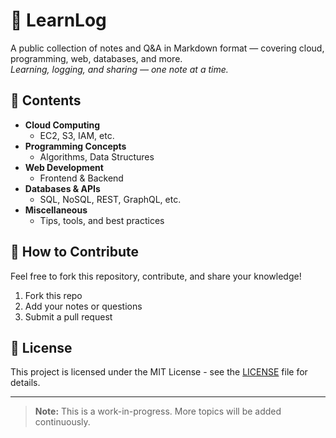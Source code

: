 # 📘 LearnLog

A public collection of notes and Q&A in Markdown format — covering cloud, programming, web, databases, and more.  
_Learning, logging, and sharing — one note at a time._


## 🚀 Contents

- **Cloud Computing**
  - EC2, S3, IAM, etc.
- **Programming Concepts**
  - Algorithms, Data Structures
- **Web Development**
  - Frontend & Backend
- **Databases & APIs**
  - SQL, NoSQL, REST, GraphQL, etc.
- **Miscellaneous**
  - Tips, tools, and best practices

## 📄 How to Contribute

Feel free to fork this repository, contribute, and share your knowledge!

1. Fork this repo
2. Add your notes or questions
3. Submit a pull request

## 🔗 License

This project is licensed under the MIT License - see the [LICENSE](LICENSE) file for details.

---

> **Note:** This is a work-in-progress. More topics will be added continuously.
